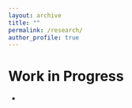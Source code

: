 ```yaml
---
layout: archive
title: ""
permalink: /research/
author_profile: true
---
```


# Work in Progress

- 